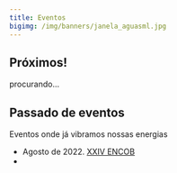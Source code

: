 ```yaml
---
title: Eventos
bigimg: /img/banners/janela_aguasml.jpg
---
```



## Próximos!

<!-- From the closest to the more distant, these are our next events: -->
procurando...


## Passado de eventos

Eventos onde já vibramos nossas energias

- Agosto de 2022. [XXIV ENCOB](https://www.encob.org/)
- 